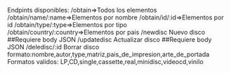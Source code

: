 Endpints disponibles:
/obtain=>Todos los elementos
/obtain/name/:name=>Elementos por nombre
/obtain/id/:id=>Elementos por id
/obtain/type/:type=>Elementos por tipo
/obtain/country/:country=>Elementos por pais
/newdisc Nuevo disco ##Requiere body JSON
/updatedisc Actualizar disco ##Requiere body JSON
/deledisc/:id Borrar disco
formato:nombre,autor,type,matriz,pais_de_impresion,arte_de_portada
Formatos validos: LP,CD,single,cassette,real,minidisc,videocd,vinilo
